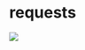 # requests

![](https://raw.githubusercontent.com/requests/requests/master/docs/_static/requests-logo-small.png)

